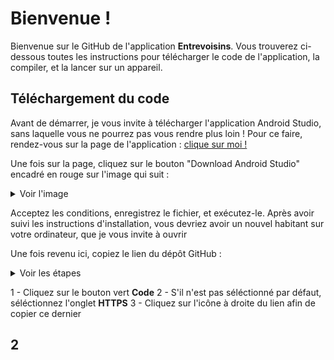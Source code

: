 # Bienvenue !

Bienvenue sur le GitHub de l'application **Entrevoisins**. Vous trouverez ci-dessous toutes les instructions pour télécharger le code de l'application, la compiler, et la lancer sur un appareil.


## Téléchargement du code

Avant de démarrer, je vous invite à télécharger l'application Android Studio, sans laquelle vous ne pourrez pas vous rendre plus loin !
Pour ce faire, rendez-vous sur la page de l'application : [clique sur moi !](https://developer.android.com/studio)

Une fois sur la page, cliquez sur le bouton "Download Android Studio" encadré en rouge sur l'image qui suit :

<details>
  <summary>Voir l'image</summary>

   ![android studio download](https://i.imgur.com/lqxLgWr.png)
   
</details>

Acceptez les conditions, enregistrez le fichier, et exécutez-le. Après avoir suivi les instructions d'installation, vous devriez avoir un nouvel habitant sur votre ordinateur, que je vous invite à ouvrir

Une fois revenu ici, copiez le lien du dépôt GitHub :

<details>
  <summary>Voir les étapes</summary>

   ![etapes copie lien](https://i.imgur.com/bsUlIh4.png)
   
</details>

1 - Cliquez sur le bouton vert **Code**
2 - S'il n'est pas séléctionné par défaut, séléctionnez l'onglet **HTTPS**
3 - Cliquez sur l'icône à droite du lien afin de copier ce dernier


## 2


